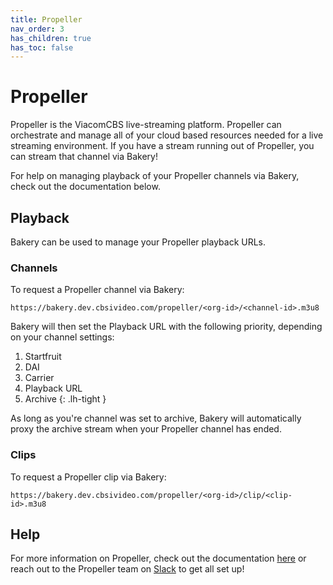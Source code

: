 ```yaml
---
title: Propeller
nav_order: 3
has_children: true
has_toc: false
---
```


# Propeller
Propeller is the ViacomCBS live-streaming platform. Propeller can orchestrate and manage all of your cloud based resources needed for a live streaming environment. If you have a stream running out of Propeller, you can stream that channel via Bakery! 

For help on managing playback of your Propeller channels via Bakery, check out the documentation below. 

## Playback

Bakery can be used to manage your Propeller playback URLs. 

### Channels

To request a Propeller channel via Bakery:

    https://bakery.dev.cbsivideo.com/propeller/<org-id>/<channel-id>.m3u8

Bakery will then set the Playback URL with the following priority, depending on your channel settings:

1. Startfruit
2. DAI
3. Carrier
4. Playback URL
5. Archive
{: .lh-tight }

As long as you're channel was set to archive, Bakery will automatically proxy the archive stream when your Propeller channel has ended. 

### Clips

To request a Propeller clip via Bakery:

    https://bakery.dev.cbsivideo.com/propeller/<org-id>/clip/<clip-id>.m3u8



## Help

For more information on Propeller, check out the documentation <a href="https://cbsinteractive.github.io/propeller/">here</a> or reach out to the Propeller team on <a href="https://cbs.slack.com/app_redirect?channel=i-vidtech-propeller" target="_blank">Slack</a> to get all set up!